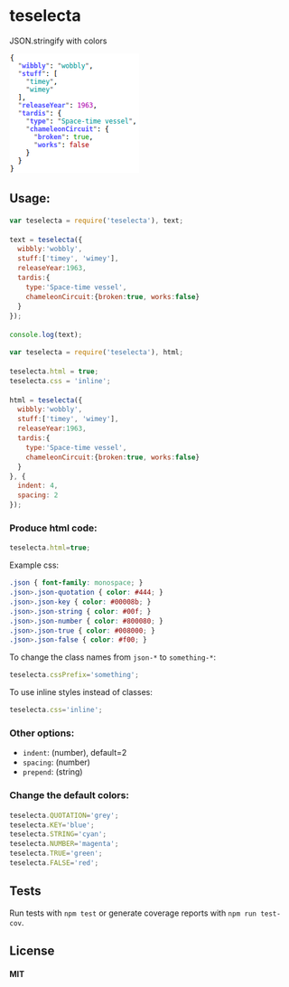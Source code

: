 # teselecta
JSON.stringify with colors

![Screenshot](https://raw.githubusercontent.com/anatolsommer/teselecta/master/screenshot.png)

## Usage:
```js
var teselecta = require('teselecta'), text;

text = teselecta({
  wibbly:'wobbly',
  stuff:['timey', 'wimey'],
  releaseYear:1963,
  tardis:{
    type:'Space-time vessel',
    chameleonCircuit:{broken:true, works:false}
  }
});

console.log(text);
```


```js
var teselecta = require('teselecta'), html;

teselecta.html = true;
teselecta.css = 'inline';

html = teselecta({
  wibbly:'wobbly',
  stuff:['timey', 'wimey'],
  releaseYear:1963,
  tardis:{
    type:'Space-time vessel',
    chameleonCircuit:{broken:true, works:false}
  }
}, {
  indent: 4,
  spacing: 2
});
```


### Produce html code:
```js
teselecta.html=true;
```

Example css:
```css
.json { font-family: monospace; }
.json>.json-quotation { color: #444; }
.json>.json-key { color: #00008b; }
.json>.json-string { color: #00f; }
.json>.json-number { color: #800080; }
.json>.json-true { color: #008000; }
.json>.json-false { color: #f00; }
```

To change the class names from `json-*` to `something-*`:
```js
teselecta.cssPrefix='something';
```

To use inline styles instead of classes:
```js
teselecta.css='inline';
```


### Other options:
* `indent`: (number), default=2
* `spacing`: (number)
* `prepend`: (string)


### Change the default colors:
```js
teselecta.QUOTATION='grey';
teselecta.KEY='blue';
teselecta.STRING='cyan';
teselecta.NUMBER='magenta';
teselecta.TRUE='green';
teselecta.FALSE='red';
```


## Tests
Run tests with `npm test` or generate coverage reports with `npm run test-cov`.


## License
#### MIT


